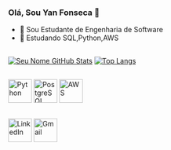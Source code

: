 ### Olá, Sou Yan Fonseca 👋

- 🔭 Sou Estudante de Engenharia de Software
- 🌱 Estudando SQL,Python,AWS

##
[![Seu Nome GitHub Stats](https://github-readme-stats.vercel.app/api?username=YanFonsecaz&show_icons=true&theme=moltack )](https://github.com/YanFonsecaz)
[![Top Langs](https://github-readme-stats.vercel.app/api/top-langs/?username=YanFonsecaz&layout=compact&theme=moltack )](https://github.com/Yanfonsecaz)


##
[<img src="https://img.icons8.com/color/96/000000/python.png" alt="Python" width="48">](https://www.python.org/)
[<img src="https://img.icons8.com/color/96/000000/postgreesql.png" alt="PostgreSQL" width="48">](https://www.postgresql.org/)
[<img src="https://img.icons8.com/color/96/000000/amazon-web-services.png" alt="AWS" width="48">](https://aws.amazon.com/)

##
 [<img src="https://img.icons8.com/color/96/000000/linkedin.png" alt="LinkedIn" width="48"/>](https://www.linkedin.com/in/yan-fonsecaz/)
 [<img src="https://img.icons8.com/color/96/000000/gmail.png" alt="Gmail" width="48"/>](mailto:yanfonsecacorp@gmail.com)
